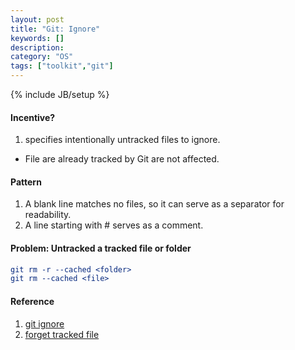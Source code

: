 ```yaml
---
layout: post
title: "Git: Ignore"
keywords: []
description: 
category: "OS"
tags: ["toolkit","git"]
---
```

{% include JB/setup %}

#### Incentive?
1. specifies intentionally untracked files to ignore.
- File are already tracked by Git are not affected.



#### Pattern
1. A blank line matches no files, so it can serve as a separator for readability.
2. A line starting with # serves as a comment.


#### Problem: Untracked a tracked file or folder

```cmake
git rm -r --cached <folder>
git rm --cached <file>
```



#### Reference
1. [git ignore](https://git-scm.com/docs/gitignore)
2. [forget tracked
   file](https://stackoverflow.com/questions/1274057/how-can-i-make-git-forget-about-a-file-that-was-tracked-but-is-now-in-gitign)


